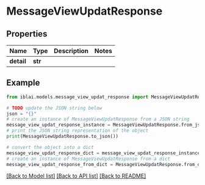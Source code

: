 # MessageViewUpdatResponse


## Properties

Name | Type | Description | Notes
------------ | ------------- | ------------- | -------------
**detail** | **str** |  | 

## Example

```python
from iblai.models.message_view_updat_response import MessageViewUpdatResponse

# TODO update the JSON string below
json = "{}"
# create an instance of MessageViewUpdatResponse from a JSON string
message_view_updat_response_instance = MessageViewUpdatResponse.from_json(json)
# print the JSON string representation of the object
print(MessageViewUpdatResponse.to_json())

# convert the object into a dict
message_view_updat_response_dict = message_view_updat_response_instance.to_dict()
# create an instance of MessageViewUpdatResponse from a dict
message_view_updat_response_from_dict = MessageViewUpdatResponse.from_dict(message_view_updat_response_dict)
```
[[Back to Model list]](../README.md#documentation-for-models) [[Back to API list]](../README.md#documentation-for-api-endpoints) [[Back to README]](../README.md)


